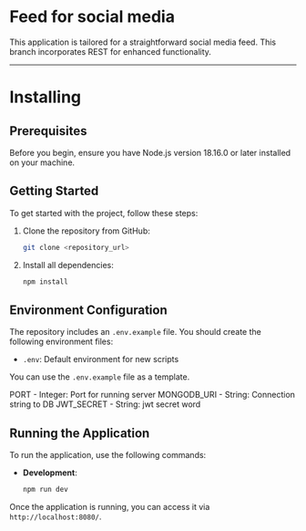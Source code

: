 # Feed for social media

This application is tailored for a straightforward social media feed. This branch incorporates REST for enhanced functionality.

---

# Installing

## Prerequisites

Before you begin, ensure you have Node.js version 18.16.0 or later installed on your machine.

## Getting Started

To get started with the project, follow these steps:

1. Clone the repository from GitHub:

   ```bash
   git clone <repository_url>
   ```

2. Install all dependencies:

   ```bash
   npm install
   ```

## Environment Configuration

The repository includes an `.env.example` file. You should create the following environment files:

- `.env`: Default environment for new scripts

You can use the `.env.example` file as a template.

PORT - Integer: Port for running server
MONGODB_URI - String: Connection string to DB
JWT_SECRET - String: jwt secret word

## Running the Application

To run the application, use the following commands:

- **Development**:

  ```bash
  npm run dev
  ```

Once the application is running, you can access it via `http://localhost:8080/`.